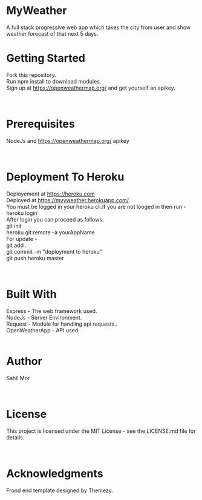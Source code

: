 # MyWeather
A full stack progressive web app which takes the city from user and show weather forecast of that next 5 days. <br />

# Getting Started
Fork this repository.<br />
Run npm install to download modules.<br />
Sign up at https://openweathermap.org/ and get yourself an apikey.<br />

<br />

# Prerequisites
NodeJs and https://openweathermap.org/ apikey<br />

<br />

# Deployment To Heroku
Deployement at https://heroku.com<br />
Deployed at https://myyweather.herokuapp.com/
<br />
You must be logged in your heroku cli.If you are not looged in then run - heroku login <br />
After login you can proceed as follows. <br />
git init<br />
heroku git:remote -a yourAppName <br />
For update - <br />
git add .<br />
git commit -m "deployment to heroku"<br />
git push heroku master<br />

<br />

# Built With 
Express - The web framework used.<br />
NodeJs - Server Environment.<br />
Request - Module for handling api requests..<br />
OpenWeatherApp - API used.<br />
<br />

# Author
Sahil Mor<br />

<br />

# License
This project is licensed under the MIT License - see the LICENSE.md file for details.<br />

<br />

# Acknowledgments
Frond end template designed by Themezy.
